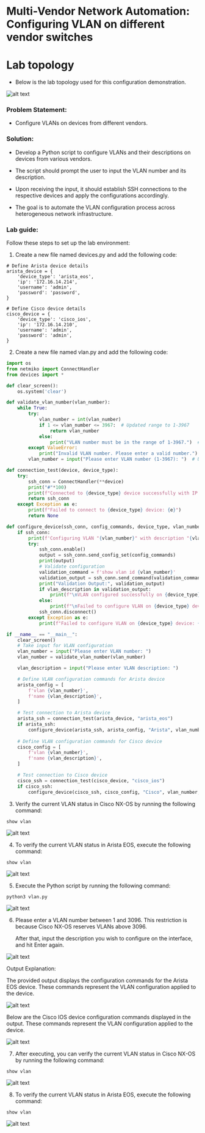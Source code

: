 # Multi-Vendor Network Automation: Configuring VLAN on different vendor switches

# Lab topology
* Below is the lab topology used for this configuration demonstration.


![alt text](image.png)

### Problem Statement:
* Configure VLANs on devices from different vendors.

### Solution:
* Develop a Python script to configure VLANs and their descriptions on devices from various vendors.

* The script should prompt the user to input the VLAN number and its description.

* Upon receiving the input, it should establish SSH connections to the respective devices and apply the configurations accordingly.

* The goal is to automate the VLAN configuration process across heterogeneous network infrastructure.


### Lab guide:
Follow these steps to set up the lab environment:

1. Create a new file named devices.py and add the following code:

```inventory
# Define Arista device details
arista_device = {
    'device_type': 'arista_eos',
    'ip': '172.16.14.214',
    'username': 'admin',
    'password': 'password',
}

# Define Cisco device details
cisco_device = {
    'device_type': 'cisco_ios',
    'ip': '172.16.14.210',
    'username': 'admin',
    'password': 'admin',
}
```
2. Create a new file named vlan.py and add the following code:

```python
import os
from netmiko import ConnectHandler
from devices import *

def clear_screen():
    os.system('clear')

def validate_vlan_number(vlan_number):
    while True:
        try:
            vlan_number = int(vlan_number)
            if 1 <= vlan_number <= 3967:  # Updated range to 1-3967
                return vlan_number
            else:
                print("VLAN number must be in the range of 1-3967.")  # Updated error message
        except ValueError:
            print("Invalid VLAN number. Please enter a valid number.")
        vlan_number = input("Please enter VLAN number (1-3967): ")  # Updated prompt

def connection_test(device, device_type):
    try:
        ssh_conn = ConnectHandler(**device)
        print("#"*100)
        print(f"Connected to {device_type} device successfully with IP address: {device['ip']}")
        return ssh_conn
    except Exception as e:
        print(f"Failed to connect to {device_type} device: {e}")
        return None

def configure_device(ssh_conn, config_commands, device_type, vlan_number, vlan_description):
    if ssh_conn:
        print(f'Configuring VLAN "{vlan_number}" with description "{vlan_description}" on {device_type} device...')
        try:
            ssh_conn.enable()
            output = ssh_conn.send_config_set(config_commands)
            print(output)
            # Validate configuration
            validation_command = f'show vlan id {vlan_number}'
            validation_output = ssh_conn.send_command(validation_command)
            print("Validation Output:", validation_output)
            if vlan_description in validation_output:
                print(f"\nVLAN configured successfully on {device_type} device.")
            else:
                print(f"\nFailed to configure VLAN on {device_type} device.")
            ssh_conn.disconnect()
        except Exception as e:
            print(f"Failed to configure VLAN on {device_type} device: {e}")

if __name__ == "__main__":
    clear_screen()
    # Take input for VLAN configuration
    vlan_number = input("Please enter VLAN number: ")
    vlan_number = validate_vlan_number(vlan_number)

    vlan_description = input("Please enter VLAN description: ")

    # Define VLAN configuration commands for Arista device
    arista_config = [
        f'vlan {vlan_number}',
        f'name {vlan_description}',
    ]

    # Test connection to Arista device
    arista_ssh = connection_test(arista_device, "arista_eos")
    if arista_ssh:
        configure_device(arista_ssh, arista_config, "Arista", vlan_number, vlan_description)
    
    # Define VLAN configuration commands for Cisco device
    cisco_config = [
        f'vlan {vlan_number}',
        f'name {vlan_description}',
    ]

    # Test connection to Cisco device
    cisco_ssh = connection_test(cisco_device, "cisco_ios")
    if cisco_ssh:
        configure_device(cisco_ssh, cisco_config, "Cisco", vlan_number, vlan_description)
```
3. Verify the current VLAN status in Cisco NX-OS by running the following command:

```code
show vlan
```

![alt text](image-27.png)

4. To verify the current VLAN status in Arista EOS, execute the following command:
```code
show vlan
```

![alt text](image-28.png)

5. Execute the Python script by running the following command:
```code
python3 vlan.py
```

![alt text](image-29.png)

6. Please enter a VLAN number between 1 and 3096. This restriction is because Cisco NX-OS reserves VLANs above 3096.

    After that, input the description you wish to configure on the interface, and hit Enter again.





![alt text](image-30.png)

Output Explanation:

The provided output displays the configuration commands for the Arista EOS device. These commands represent the VLAN configuration applied to the device.
    
![alt text](image-31.png)

Below are the Cisco IOS device configuration commands displayed in the output. These commands represent the VLAN configuration applied to the device.

![alt text](image-32.png)

7. After executing, you can verify the current VLAN status in Cisco NX-OS by running the following command:
```code
show vlan
```

![alt text](image-33.png)

8. To verify the current VLAN status in Arista EOS, execute the following command:

```code
show vlan
```
![alt text](image-34.png)
